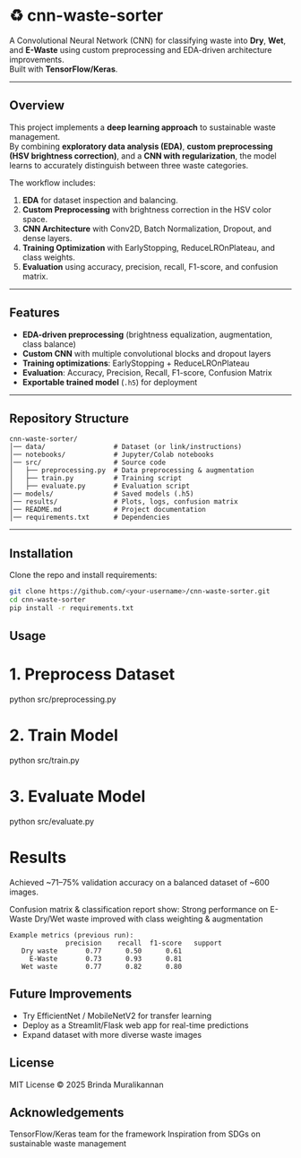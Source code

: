 # ♻ cnn-waste-sorter
A Convolutional Neural Network (CNN) for classifying waste into **Dry**, **Wet**, and **E-Waste** using custom preprocessing and EDA-driven architecture improvements.  
Built with **TensorFlow/Keras**.

---

## Overview

This project implements a **deep learning approach** to sustainable waste management.  
By combining **exploratory data analysis (EDA)**, **custom preprocessing (HSV brightness correction)**, and a **CNN with regularization**, the model learns to accurately distinguish between three waste categories.

The workflow includes:

1. **EDA** for dataset inspection and balancing.  
2. **Custom Preprocessing** with brightness correction in the HSV color space.  
3. **CNN Architecture** with Conv2D, Batch Normalization, Dropout, and dense layers.  
4. **Training Optimization** with EarlyStopping, ReduceLROnPlateau, and class weights.  
5. **Evaluation** using accuracy, precision, recall, F1-score, and confusion matrix.

---

## Features

* **EDA-driven preprocessing** (brightness equalization, augmentation, class balance)  
* **Custom CNN** with multiple convolutional blocks and dropout layers  
* **Training optimizations**: EarlyStopping + ReduceLROnPlateau  
* **Evaluation**: Accuracy, Precision, Recall, F1-score, Confusion Matrix  
* **Exportable trained model** (`.h5`) for deployment  

---

## Repository Structure

```text
cnn-waste-sorter/
│── data/                 # Dataset (or link/instructions)
│── notebooks/            # Jupyter/Colab notebooks
│── src/                  # Source code
│   ├── preprocessing.py  # Data preprocessing & augmentation
│   ├── train.py          # Training script
│   ├── evaluate.py       # Evaluation script
│── models/               # Saved models (.h5)
│── results/              # Plots, logs, confusion matrix
│── README.md             # Project documentation
│── requirements.txt      # Dependencies
```
---

## Installation
Clone the repo and install requirements:
```bash
git clone https://github.com/<your-username>/cnn-waste-sorter.git
cd cnn-waste-sorter
pip install -r requirements.txt
```

## Usage
# 1. Preprocess Dataset
python src/preprocessing.py

# 2. Train Model
python src/train.py

# 3️. Evaluate Model
python src/evaluate.py

# Results
Achieved ~71–75% validation accuracy on a balanced dataset of ~600 images.

Confusion matrix & classification report show:
Strong performance on E-Waste
Dry/Wet waste improved with class weighting & augmentation

```text
Example metrics (previous run):
              precision    recall  f1-score   support
   Dry waste       0.77      0.50      0.61
     E-Waste       0.73      0.93      0.81
   Wet waste       0.77      0.82      0.80
```

## Future Improvements
  - Try EfficientNet / MobileNetV2 for transfer learning
  - Deploy as a Streamlit/Flask web app for real-time predictions
  - Expand dataset with more diverse waste images

## License
MIT License © 2025 Brinda Muralikannan

## Acknowledgements
TensorFlow/Keras team for the framework
Inspiration from SDGs on sustainable waste management

